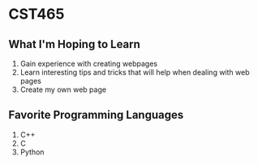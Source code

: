 # CST465
## What I'm Hoping to Learn
1. Gain experience with creating webpages
2. Learn interesting tips and tricks that will help when dealing with web pages
3. Create my own web page
## Favorite Programming Languages
1. C++
2. C
3. Python
